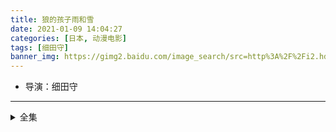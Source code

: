 ```yaml
---
title: 狼的孩子雨和雪
date: 2021-01-09 14:04:27
categories: [日本, 动漫电影]
tags: [细田守]
banner_img: https://gimg2.baidu.com/image_search/src=http%3A%2F%2Fi2.hdslb.com%2Fbfs%2Farchive%2F6343627eb5e364409227f5ee2afba6a42d30bc07.jpg&refer=http%3A%2F%2Fi2.hdslb.com&app=2002&size=f9999,10000&q=a80&n=0&g=0n&fmt=jpeg?sec=1612764377&t=f73935270b4865e708b18b24b5816907
---
```

* 导演：细田守
---
<!-- more -->
<details>
<summary>全集</summary>
{% dplayer "url:http://feifei.feifeizuida.com/20181213/3050_07cbafdd/index.m3u8" "type:hls" %}
</details>